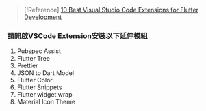 >[!Reference]
>[10 Best Visual Studio Code Extensions for Flutter Development](https://www.syncfusion.com/blogs/post/10-best-visual-studio-code-extensions-for-flutter-development.aspx)

### 請開啟VSCode Extension安裝以下延伸模組
1. Pubspec Assist
2. Flutter Tree
3. Prettier
4. JSON to Dart Model
5. Flutter Color
6. Flutter Snippets
7. Flutter widget wrap
8. Material Icon Theme
